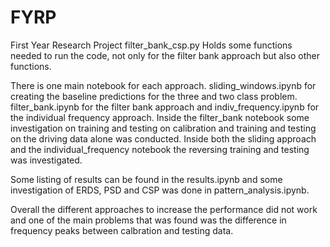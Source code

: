 # FYRP
 First Year Research Project
filter_bank_csp.py Holds some functions needed to run the code, not only for the filter bank approach but also other functions.


There is one main notebook for each approach. sliding_windows.ipynb for creating the baseline predictions for the three and two class problem. filter_bank.ipynb for the filter bank approach and indiv_frequency.ipynb for the individual frequency approach. Inside the filter_bank notebook some investigation on training and testing on calibration and training and testing on the driving data alone was conducted. Inside both the sliding approach and the individual_frequency notebook the reversing training and testing was investigated.

Some listing of results can be found in the results.ipynb and some investigation of ERDS, PSD and CSP was done in pattern_analysis.ipynb.

Overall the different approaches to increase the performance did not work and one of the main problems that was found was the difference in frequency peaks between calbration and testing data.
